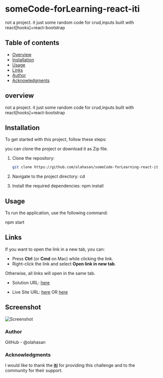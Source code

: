 # someCode-forLearning-react-iti

not a project. it just some random code for crud,inputs built with react[hooks]+react-bootstrap

## Table of contents

- [Overview](#overview)
- [Installation](#Installation)
- [Usage](#Usage)
- [Links](#Links)
- [Author](#author)
- [Acknowledgments](#Acknowledgments)


## overview
not a project. it just some random code for crud,inputs built with react[hooks]+react-bootstrap

## Installation
To get started with this project, follow these steps:

you can clone the project or download it as Zip file.
1. Clone the repository:
   ```bash
   git clone https://github.com/olahasan/someCode-forLearning-react-iti.git

2. Navigate to the project directory:
   cd <project-directory>

3. Install the required dependencies:
   npm install   


## Usage
To run the application, use the following command:

npm start


## Links

If you want to open the link in a new tab, you can:

- Press **Ctrl** (or **Cmd** on Mac) while clicking the link.
- Right-click the link and select **Open link in new tab**.

Otherwise, all links will open in the same tab.


- Solution URL: [here](https://github.com/olahasan/someCode-forLearning-react-iti) 

- Live Site URL: [here](https://somecode-forlearning-react-iti.surge.sh/)   OR  [here]() 

 ## Screenshot
 
![Screenshot](./public/form.png)


### Author

GitHub - @olahasan

### Acknowledgments

I would like to thank the **[iti](https://iti.gov.eg/home)** for providing this challenge and to the community for their support.

